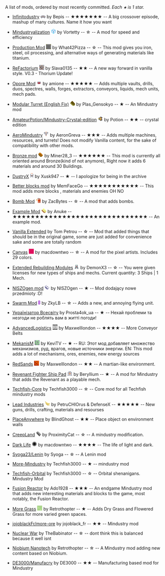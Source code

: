 
A list of mods, ordered by most recently committed. *Each `★` is 1 star.*


  - [Infinitodustry](https://github.com/ThatOneBepis/Infinitodustry) ![](images/infinitodustry-icon.png) by Bepis -- ★★★★★★★ -- A big crossover episode, mashup of many cultures. Name it how you want

  - [Mindustryalization](https://github.com/Vortetty/Mindustryalization) ![](images/mindustryalization-icon.png) by Vortetty -- ☆ -- A mod for speed and efficiency

  - [Production Mod](https://github.com/What42Pizza/Mindustry-Production-Mod) ![](images/mindustry-production-mod-icon.png) by What42Pizza -- ☆ -- This mod gives you iron, steel, oil processing, and alternative ways of generating materials like titanium.

  - [ReFactorium](https://github.com/Slava0135/ReFactorium) ![](images/refactorium-icon.png) by Slava0135 -- ★★ -- A new way forward in vanilla style. V0.3 - Thorium Update!

  - [Opore Mod](https://github.com/xamionex/Opore-Mod) ![](images/opore-mod-icon.png) by amione -- ★★★★★ -- Adds multiple vaults, drills, duos, spectres, walls, forges, extractors, conveyors, liquids, mech units, mech pads.

  - [Modular Turret (English Fix)](https://github.com/xhz313123/Modular-Turret) ![](images/modular-turret-icon.png) by Plas_Gensokyo -- ★ -- An Mindustry mod

  - [AmateurPotion/Mindustry-Crystal-edition](https://github.com/AmateurPotion/Mindustry-Crystal-edition) ![](images/mindustry-crystal-edition-icon.png) by Potion -- ★★ -- crystal edition

  - [AeroMindustry](https://github.com/AeronGreva/AeroMindustry) ![](images/aeromindustry-icon.png) by AeronGreva -- ★★★ -- Adds multiple machines, resources, and turrets!
Does not modify Vanilla content, for the sake of compatibility with other mods.

  - [Bronze mod](https://github.com/Miner28/Bronze-Mod) ![](images/bronze-mod-icon.png) by Miner28_3 -- ★★★★★★ -- This mod is currently all oriented around Bronze(kind of not anymore), Right now it adds 6 materials and around 30 Buildings.

  - [DustryX](https://github.com/Xusk947/DustryX) ![](images/dustryx-icon.png) by Xusk947 -- ★ -- I apologize for being in the archive

  - [Better blocks mod](https://github.com/MemFaceGo/Better-Blocks-Mod)  by MemFaceGo -- ★★★★★★★★★★★ -- This mod adds more blocks , materials and enemies OH NO

  - [Bomb Mod](https://github.com/ZacBytes/BombMod) ![](images/bombmod-icon.png) by ZacBytes -- ☆ -- A mod that adds bombs.

  - [Example Mod](https://github.com/Anuken/ExampleMod) ![](images/examplemod-icon.png) by Anuke -- ★★★★★★★★★★★★★★★★★★★★★★★★★★★★★★ -- An example mod.

  - [Vanilla Extended](https://github.com/ballgamer56/VanillaExtended)  by Tom Petrou -- ☆ -- Mod that added things that should be in the original game, some are just added for convenience sake and some are totally random

  - [Canvas](https://github.com/ZkyLB/Canvas) ![](images/canvas-icon.png) by macdowntwo -- ☆ -- A mod for the pixel artists. Includes 29 colors.

  - [Extended Rebuilding Modules](https://github.com/DemonX3/DemonX3-ERM) ![](images/demonx3-erm-icon.png) by DemonX3 -- ☆ -- You were given licenses for new types of ships and mechs. Current quantity: 3 Ships | 1 Mech.

  - [NISZOgen mod](https://github.com/niszogen/mindustrymod1) ![](images/mindustrymod1-icon.png) by NISZOgen -- ★ -- Mod dodający nowe przedmioty :D!

  - [Swarm Mod](https://github.com/ZkyLB/Swarm-Mod) ![](images/swarm-mod-icon.png) by ZkyLB -- ☆ -- Adds a new, and annoying flying unit.

  - [Українізатор Всесвіту](https://github.com/Prosta4okua/Ukrajinisator)  by Prosta4ok_ua -- ★ -- Нехай проблеми та незгоди не роблять вам в житті погоди!

  - [AdvancedLogistics](https://github.com/Maxwelllondon92/AdvancedLogisticsMod) ![](images/advancedlogisticsmod-icon.png) by Maxwelllondon -- ★★★★ -- More Conveyor Belts

  - [MekanisM](https://github.com/KeviTV/MekanisM) ![](images/mekanism-icon.png) by KeviTV -- ★ -- RU: Этот мод добавляет множество механизмов, руд, врагов, новые источники энергии.
EN: This mod adds a lot of mechanisms, ores, enemies, new energy sources

  - [RedSands](https://github.com/Maxwelllondon92/RedSands) ![](images/redsands-icon.png) by Maxwelllondon -- ★★ -- A martian-like environment.

  - [Revenant Fighter Ship Pad](https://github.com/BasedUser/RevenantMod) ![](images/revenantmod-icon.png) by Beryllium -- ★ -- A mod for Mindustry that adds the Revenant as a playable mech.

  - [Techfish-Core](https://github.com/TechFish3000/Techfish-Core)  by Techfish3000 -- ☆ -- Core mod for all Techfish mindustry mods

  - [Lead Industries](https://github.com/PetruCHIOrus/lead_ind) ![](images/lead_ind-icon.png) by PetruCHIOrus & DefenseX -- ★★★★★ -- New guns, drills, crafting, materials and resourses

  - [PlaceAnywhere](https://github.com/BlindGhostPL/PlaceAnywhere)  by BlindGhost -- ★★ -- Place object on environment walls

  - [CreepLand](https://github.com/ProximityCatz/CreepLand) ![](images/creepland-icon.png) by ProximityCat -- ☆ -- A mindustry modification.

  - [Dark Life](https://github.com/ZkyLB/Dark-Life) ![](images/dark-life-icon.png) by macdowntwo -- ★★★★ -- The life of light and dark.

  - [Syoga23/Lenin](https://github.com/Syoga23/Lenin)  by Syoga -- ☆ -- A Lenin mod

  - [More-Mindustry](https://github.com/TechFish3000/More-Mindustry)  by Techfish3000 -- ★ -- mindustry mod

  - [Techfish-Orbital](https://github.com/TechFish3000/Techfish-Orbital)  by Techfish3000 -- ☆ -- Orbital shenanigans. Mindustry Mod

  - [Fusion Reactor](https://github.com/ado1928/Fusion-Reactor-mod)  by Ado1928 -- ★★★ -- An endgame Mindustry mod that adds new interesting materials and blocks to the game, most notably, the Fusion Reactor.

  - [More Grass](https://github.com/Retrothopter/More-Grass) ![](images/more-grass-icon.png) by Retrothopter -- ★ -- Adds Dry Grass and Flowered Grass for more varied green spaces.

  - [jojoblackFr/more-ore](https://github.com/jojoblackFr/more-ore)  by jojoblack_fr -- ★★ -- Mindustry mod

  - [Nuclear War](https://github.com/TheBabinator/NuclearWar)  by TheBabinator -- ☆ -- dont think this is balanced because it well isnt

  - [Niobium Nanotech](https://github.com/Retrothopter/Niobium-Nanotech)  by Retrothopter -- ☆ -- A Mindustry mod adding new content based on Niobium.

  - [DE3000/Manufacry](https://github.com/DE3000/Manufacry)  by DE3000 -- ★★ -- Manufacturing based mod for Mindustry

